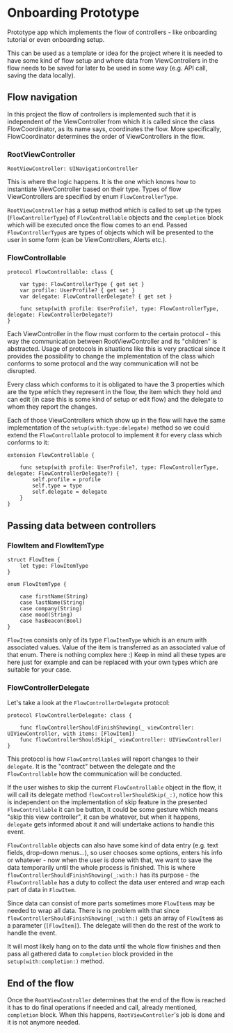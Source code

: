 # Onboarding Prototype
Prototype app which implements the flow of controllers - like onboarding tutorial or even onboarding setup.

This can be used as a template or idea for the project where it is needed to have some kind of flow setup and where data from 
ViewControllers in the flow needs to be saved for later to be used in some way (e.g. API call, saving the data locally).


## Flow navigation

In this project the flow of controllers is implemented such that it is independent of the ViewController from which it is
called since the class FlowCoordinator, as its name says, coordinates the flow. More specifically, FlowCoordinator determines the order of ViewControllers in the flow. 


### RootViewController

```RootViewController: UINavigationController```

This is where the logic happens.
It is the one which knows how to instantiate ViewController based on their type. Types of flow ViewControllers are specified by enum `FlowControllerType`.

`RootViewController` has a setup method which is called to set up the types (`FlowControllerType`) of `FlowControllable` objects and the `completion` block which will be executed once the flow comes to an end. 
Passed `FlowControllerType`s are types of objects which will be presented to the user in some form (can be ViewControllers, Alerts etc.).


### FlowControllable

```
protocol FlowControllable: class {

    var type: FlowControllerType { get set }
    var profile: UserProfile? { get set }
    var delegate: FlowControllerDelegate? { get set }

    func setup(with profile: UserProfile?, type: FlowControllerType, delegate: FlowControllerDelegate?)
}
```
Each ViewController in the flow must conform to the certain protocol - this way the communication between RootViewController and its "children" is abstracted. Usage of protocols in situations like this is very practical 
since it provides the possibility to change the implementation of the class which conforms to some protocol and the 
way communication will not be disrupted.

Every class which conforms to it is obligated to have the 3 properties which are the type which they represent in the flow, the item which they hold and can edit (in case this is some kind of setup or edit flow) and the delegate to whom they report the changes.

Each of those ViewControllers which show up in the flow will have the same implementation of the `setup(with:type:delegate)` method so we could extend the `FlowControllable` protocol to implement it for every class which conforms to it:

```
extension FlowControllable {

    func setup(with profile: UserProfile?, type: FlowControllerType, delegate: FlowControllerDelegate?) {
        self.profile = profile
        self.type = type
        self.delegate = delegate
    }
}
```


## Passing data between controllers

### FlowItem and FlowItemType

```
struct FlowItem {
    let type: FlowItemType
}
```
```
enum FlowItemType {

    case firstName(String)
    case lastName(String)
    case company(String)
    case mood(String)
    case hasBeacon(Bool)
}
```

`FlowItem` consists only of its type `FlowItemType` which is an enum with associated values. Value of the item is transferred as an associated value of that enum. There is nothing complex here :)
Keep in mind all these types are here just for example and can be replaced with your own types which are suitable for your case.



### FlowControllerDelegate

Let's take a look at the `FlowControllerDelegate` protocol:

```
protocol FlowControllerDelegate: class {

    func flowControllerShouldFinishShowing(_ viewController: UIViewController, with items: [FlowItem])
    func flowControllerShouldSkip(_ viewController: UIViewController)
}
```

This protocol is how `FlowControllable`s will report changes to their `delegate`. It is the "contract" between the delegate and the `FlowControllable` how the communication will be conducted.

If the user wishes to skip the current `FlowControllable` object in the flow, it will call its delegate method `flowControllerShouldSkip(_:)`, notice how this is independent on the implementation of skip feature in the presented `FlowControllable` it can be button, it could be some gesture which means "skip this view controller", it can be whatever, but when it happens, `delegate` gets informed about it and will undertake actions to handle this event.

`FlowControllable` objects can also have some kind of data entry (e.g. text fields, drop-down menus...), so user chooses some options, enters his info or whatever - now when the user is done with that, we want to save the data temporarily until the whole process is finished. This is where `flowControllerShouldFinishShowing(_:with:)` has its purpose - the `FlowControllable` has a duty to collect the data user entered and wrap each part of data in `FlowItem`. 

Since data can consist of more parts sometimes more `FlowItem`s may be needed to wrap all data. There is no problem with that since `flowControllerShouldFinishShowing(_:with:)` gets an array of `FlowItem`s as a parameter (`[FlowItem]`). The delegate will then do the rest of the work to handle the event. 

It will most likely hang on to the data until the whole flow finishes and then pass all gathered data to `completion` block provided in the `setup(with:completion:)` method. 

## End of the flow

Once the `RootViewController` determines that the end of the flow is reached it has to do final operations if needed and call, already mentioned, `completion` block. When this happens, `RootViewController`'s job is done and it is not anymore needed.

